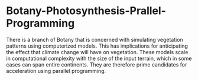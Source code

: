 # Botany-Photosynthesis-Prallel-Programming
There is a branch of Botany that is concerned with simulating vegetation patterns using computerized models. This has implications for anticipating the effect that climate change will have on vegetation. These models scale in computational complexity with the size of the input terrain, which in some cases can span entire continents. They are therefore prime candidates for acceleration using parallel programming.
